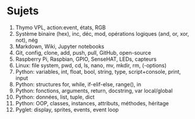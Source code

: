 # Sujets

1. Thymo VPL, action:event, états, RGB
1. Système binaire (hex), inc, déc, mod, opérations logiques (and, or, xor, not), nég 
1. Markdown, Wiki, Jupyter notebooks
1. Git, config, clone, add, push, pull, GitHub, open-source
1. Raspberry Pi, Raspbian, GPIO, SenseHAT, LEDs, capteurs
1. Linux: file system, pwd, cd, ls, nano, mv, mkdir, rm, (-options)
1. Python: variables, int, float, bool, string, type, script+console, print, input
1. Python: structures for, while, if-elif-else, range(), in
1. Python: fonctions, arguments, return, docstring, var local/global
1. Python: données, list, tuple, dict
1. Python: OOP,  classes, instances, attributs, méthodes, héritage
1. Pyglet: display, sprites, events, event loop
